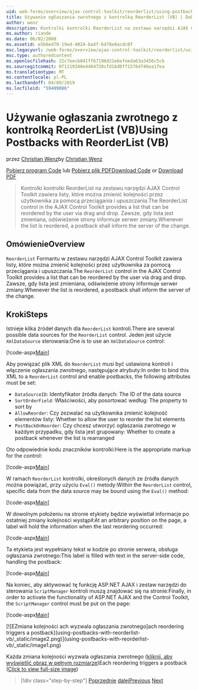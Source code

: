 ```yaml
---
uid: web-forms/overview/ajax-control-toolkit/reorderlist/using-postbacks-with-reorderlist-vb
title: Używanie ogłaszania zwrotnego z kontrolką ReorderList (VB) | Dokumentacja firmy Microsoft
author: wenz
description: Kontrolki kontrolki ReorderList na zestawu narzędzi AJAX Control Toolkit zawiera listy, które można zmienić kolejności przez użytkownika za pomocą przeciągania i upuszczania. Zawsze, gdy lista jest zmieniana, zamówienia zakupu...
ms.author: riande
ms.date: 06/02/2008
ms.assetid: e5b6ed70-19ed-4024-ba4f-6d78e8acdc0f
msc.legacyurl: /web-forms/overview/ajax-control-toolkit/reorderlist/using-postbacks-with-reorderlist-vb
msc.type: authoredcontent
ms.openlocfilehash: 22c7eecb841ff67196d21e6efeeda63a3456c5cb
ms.sourcegitcommit: 0f1119340e4464720cfd16d0ff15764746ea1fea
ms.translationtype: MT
ms.contentlocale: pl-PL
ms.lasthandoff: 04/09/2019
ms.locfileid: "59409086"
---
```

# <a name="using-postbacks-with-reorderlist-vb"></a><span data-ttu-id="b0ff7-104">Używanie ogłaszania zwrotnego z kontrolką ReorderList (VB)</span><span class="sxs-lookup"><span data-stu-id="b0ff7-104">Using Postbacks with ReorderList (VB)</span></span>

<span data-ttu-id="b0ff7-105">przez [Christian Wenz](https://github.com/wenz)</span><span class="sxs-lookup"><span data-stu-id="b0ff7-105">by [Christian Wenz](https://github.com/wenz)</span></span>

<span data-ttu-id="b0ff7-106">[Pobierz program Code](http://download.microsoft.com/download/9/3/f/93f8daea-bebd-4821-833b-95205389c7d0/ReorderList4.vb.zip) lub [Pobierz plik PDF](http://download.microsoft.com/download/2/d/c/2dc10e34-6983-41d4-9c08-f78f5387d32b/reorderlist4VB.pdf)</span><span class="sxs-lookup"><span data-stu-id="b0ff7-106">[Download Code](http://download.microsoft.com/download/9/3/f/93f8daea-bebd-4821-833b-95205389c7d0/ReorderList4.vb.zip) or [Download PDF](http://download.microsoft.com/download/2/d/c/2dc10e34-6983-41d4-9c08-f78f5387d32b/reorderlist4VB.pdf)</span></span>

> <span data-ttu-id="b0ff7-107">Kontrolki kontrolki ReorderList na zestawu narzędzi AJAX Control Toolkit zawiera listy, które można zmienić kolejności przez użytkownika za pomocą przeciągania i upuszczania.</span><span class="sxs-lookup"><span data-stu-id="b0ff7-107">The ReorderList control in the AJAX Control Toolkit provides a list that can be reordered by the user via drag and drop.</span></span> <span data-ttu-id="b0ff7-108">Zawsze, gdy lista jest zmieniana, odświeżenie strony informuje serwer zmiany.</span><span class="sxs-lookup"><span data-stu-id="b0ff7-108">Whenever the list is reordered, a postback shall inform the server of the change.</span></span>


## <a name="overview"></a><span data-ttu-id="b0ff7-109">Omówienie</span><span class="sxs-lookup"><span data-stu-id="b0ff7-109">Overview</span></span>

<span data-ttu-id="b0ff7-110">`ReorderList` Formantu w zestawu narzędzi AJAX Control Toolkit zawiera listy, które można zmienić kolejności przez użytkownika za pomocą przeciągania i upuszczania.</span><span class="sxs-lookup"><span data-stu-id="b0ff7-110">The `ReorderList` control in the AJAX Control Toolkit provides a list that can be reordered by the user via drag and drop.</span></span> <span data-ttu-id="b0ff7-111">Zawsze, gdy lista jest zmieniana, odświeżenie strony informuje serwer zmiany.</span><span class="sxs-lookup"><span data-stu-id="b0ff7-111">Whenever the list is reordered, a postback shall inform the server of the change.</span></span>

## <a name="steps"></a><span data-ttu-id="b0ff7-112">Kroki</span><span class="sxs-lookup"><span data-stu-id="b0ff7-112">Steps</span></span>

<span data-ttu-id="b0ff7-113">Istnieje kilka źródeł danych dla `ReorderList` kontroli.</span><span class="sxs-lookup"><span data-stu-id="b0ff7-113">There are several possible data sources for the `ReorderList` control.</span></span> <span data-ttu-id="b0ff7-114">Jeden jest użycie `XmlDataSource` sterowania:</span><span class="sxs-lookup"><span data-stu-id="b0ff7-114">One is to use an `XmlDataSource` control:</span></span>

[!code-aspx[Main](using-postbacks-with-reorderlist-vb/samples/sample1.aspx)]

<span data-ttu-id="b0ff7-115">Aby powiązać plik XML do `ReorderList` musi być ustawiona kontroli i włączenie ogłaszania zwrotnego, następujące atrybuty:</span><span class="sxs-lookup"><span data-stu-id="b0ff7-115">In order to bind this XML to a `ReorderList` control and enable postbacks, the following attributes must be set:</span></span>

- `DataSourceID`<span data-ttu-id="b0ff7-116">: Identyfikator źródła danych</span><span class="sxs-lookup"><span data-stu-id="b0ff7-116">: The ID of the data source</span></span>
- `SortOrderField`<span data-ttu-id="b0ff7-117">: Właściwości, aby posortować według</span><span class="sxs-lookup"><span data-stu-id="b0ff7-117">: The property to sort by</span></span>
- `AllowReorder`<span data-ttu-id="b0ff7-118">: Czy zezwalać na użytkownika zmienić kolejność elementów listy</span><span class="sxs-lookup"><span data-stu-id="b0ff7-118">: Whether to allow the user to reorder the list elements</span></span>
- `PostBackOnReorder`<span data-ttu-id="b0ff7-119">: Czy chcesz utworzyć ogłaszania zwrotnego w każdym przypadku, gdy lista jest grupowany</span><span class="sxs-lookup"><span data-stu-id="b0ff7-119">: Whether to create a postback whenever the list is rearranged</span></span>

<span data-ttu-id="b0ff7-120">Oto odpowiednie kodu znaczników kontrolki:</span><span class="sxs-lookup"><span data-stu-id="b0ff7-120">Here is the appropriate markup for the control:</span></span>

[!code-aspx[Main](using-postbacks-with-reorderlist-vb/samples/sample2.aspx)]

<span data-ttu-id="b0ff7-121">W ramach `ReorderList` kontrolki, określonych danych ze źródła danych można powiązać, przy użyciu `Eval()` metody:</span><span class="sxs-lookup"><span data-stu-id="b0ff7-121">Within the `ReorderList` control, specific data from the data source may be bound using the `Eval()` method:</span></span>

[!code-aspx[Main](using-postbacks-with-reorderlist-vb/samples/sample3.aspx)]

<span data-ttu-id="b0ff7-122">W dowolnym położeniu na stronie etykiety będzie wyświetlał informacje po ostatniej zmiany kolejności wystąpił:</span><span class="sxs-lookup"><span data-stu-id="b0ff7-122">At an arbitrary position on the page, a label will hold the information when the last reordering occurred:</span></span>

[!code-aspx[Main](using-postbacks-with-reorderlist-vb/samples/sample4.aspx)]

<span data-ttu-id="b0ff7-123">Ta etykieta jest wypełniany tekst w kodzie po stronie serwera, obsługa ogłaszania zwrotnego:</span><span class="sxs-lookup"><span data-stu-id="b0ff7-123">This label is filled with text in the server-side code, handling the postback:</span></span>

[!code-aspx[Main](using-postbacks-with-reorderlist-vb/samples/sample5.aspx)]

<span data-ttu-id="b0ff7-124">Na koniec, aby aktywować tę funkcję ASP.NET AJAX i zestaw narzędzi do sterowania `ScriptManager` kontroli muszą znajdować się na stronie:</span><span class="sxs-lookup"><span data-stu-id="b0ff7-124">Finally, in order to activate the functionality of ASP.NET AJAX and the Control Toolkit, the `ScriptManager` control must be put on the page:</span></span>

[!code-aspx[Main](using-postbacks-with-reorderlist-vb/samples/sample6.aspx)]


[![E<span data-ttu-id="b0ff7-125">Zmiana kolejności ach wyzwala ogłaszania zwrotnego]</span><span class="sxs-lookup"><span data-stu-id="b0ff7-125">ach reordering triggers a postback]</span></span>(using-postbacks-with-reorderlist-vb/_static/image2.png)](using-postbacks-with-reorderlist-vb/_static/image1.png)

<span data-ttu-id="b0ff7-126">Każda zmiana kolejności wyzwala ogłaszania zwrotnego ([kliknij, aby wyświetlić obraz w pełnym rozmiarze](using-postbacks-with-reorderlist-vb/_static/image3.png))</span><span class="sxs-lookup"><span data-stu-id="b0ff7-126">Each reordering triggers a postback ([Click to view full-size image](using-postbacks-with-reorderlist-vb/_static/image3.png))</span></span>

> [!div class="step-by-step"]
> <span data-ttu-id="b0ff7-127">[Poprzednie](drag-and-drop-via-reorderlist-cs.md)
> [dalej](drag-and-drop-via-reorderlist-vb.md)</span><span class="sxs-lookup"><span data-stu-id="b0ff7-127">[Previous](drag-and-drop-via-reorderlist-cs.md)
[Next](drag-and-drop-via-reorderlist-vb.md)</span></span>

